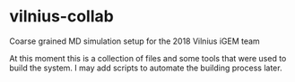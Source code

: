 # vilnius-collab
Coarse grained MD simulation setup for the 2018 Vilnius iGEM team

At this moment this is a collection of files and some tools that were used to build the system.
I may add scripts to automate the building process later.
